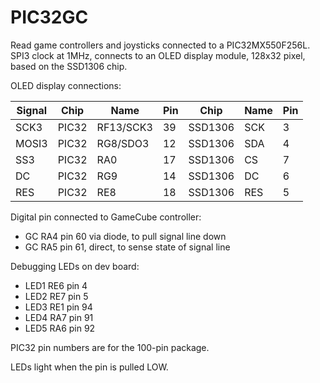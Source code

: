 # PIC32GC

Read game controllers and joysticks connected to a PIC32MX550F256L.
SPI3 clock at 1MHz, connects to an OLED display module, 128x32 pixel,
based on the SSD1306 chip.

OLED display connections:

| Signal | Chip  | Name      | Pin | Chip    | Name | Pin |
|--------|-------|-----------|-----|---------|------|-----|
| SCK3   | PIC32 | RF13/SCK3 | 39  | SSD1306 | SCK  | 3   |
| MOSI3  | PIC32 | RG8/SDO3  | 12  | SSD1306 | SDA  | 4   |
| SS3    | PIC32 | RA0       | 17  | SSD1306 | CS   | 7   |
| DC     | PIC32 | RG9       | 14  | SSD1306 | DC   | 6   |
| RES    | PIC32 | RE8       | 18  | SSD1306 | RES  | 5   |

Digital pin connected to GameCube controller:

* GC RA4 pin 60 via diode, to pull signal line down
* GC RA5 pin 61, direct, to sense state of signal line

Debugging LEDs on dev board:

* LED1 RE6 pin 4
* LED2 RE7 pin 5
* LED3 RE1 pin 94
* LED4 RA7 pin 91
* LED5 RA6 pin 92

PIC32 pin numbers are for the 100-pin package.

LEDs light when the pin is pulled LOW.
